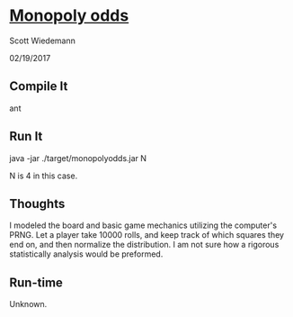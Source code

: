 # [Monopoly odds](http://projecteuler.net/problem=84)
Scott Wiedemann

02/19/2017

## Compile It
ant

## Run It
java -jar ./target/monopolyodds.jar N

N is 4 in this case.

## Thoughts
I modeled the board and basic game mechanics utilizing the computer's PRNG.  Let a player take 10000 rolls, and keep track of which squares they end on, and then normalize the distribution.  I am not sure how a rigorous statistically analysis would be preformed.

## Run-time
Unknown.
